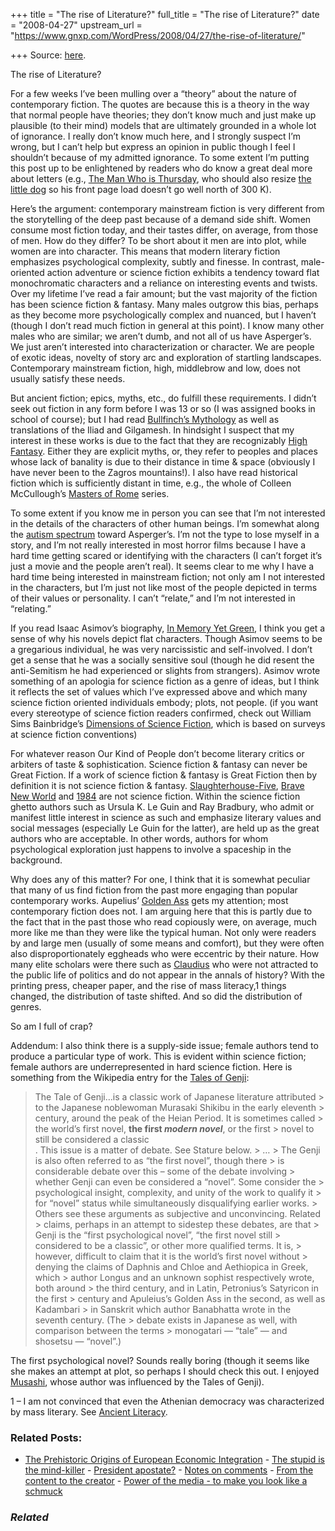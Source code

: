 +++
title = "The rise of Literature?"
full_title = "The rise of Literature?"
date = "2008-04-27"
upstream_url = "https://www.gnxp.com/WordPress/2008/04/27/the-rise-of-literature/"

+++
Source: [here](https://www.gnxp.com/WordPress/2008/04/27/the-rise-of-literature/).

The rise of Literature?

[](https://www.gnxp.com/blog/uploaded_images/yanti-1-720452.jpg)For a few weeks I’ve been mulling over a “theory” about the nature of contemporary fiction. The quotes are because this is a theory in the way that normal people have theories; they don’t know much and just make up plausible (to their mind) models that are ultimately grounded in a whole lot of ignorance. I really don’t know much here, and I strongly suspect I’m wrong, but I can’t help but express an opinion in public though I feel I shouldn’t because of my admitted ignorance. To some extent I’m putting this post up to be enlightened by readers who do know a great deal more about letters (e.g., [The Man Who is Thursday](https://manwhoisthursday.blogspot.com/), who should also resize [the little dog](http://i191.photobucket.com/albums/z131/manwhoisthursday/hund2.jpg) so his front page load doesn’t go well north of 300 K).

Here’s the argument: contemporary mainstream fiction is very different from the storytelling of the deep past because of a demand side shift. Women consume most fiction today, and their tastes differ, on average, from those of men. How do they differ? To be short about it men are into plot, while women are into character. This means that modern literary fiction emphasizes psychological complexity, subtly and finesse. In contrast, male-oriented action adventure or science fiction exhibits a tendency toward flat monochromatic characters and a reliance on interesting events and twists. Over my lifetime I’ve read a fair amount; but the vast majority of the fiction has been science fiction & fantasy. Many males outgrow this bias, perhaps as they become more psychologically complex and nuanced, but I haven’t (though I don’t read much fiction in general at this point). I know many other males who are similar; we aren’t dumb, and not all of us have Asperger’s. We just aren’t interested into characterization or character. We are people of exotic ideas, novelty of story arc and exploration of startling landscapes. Contemporary mainstream fiction, high, middlebrow and low, does not usually satisfy these needs.

But ancient fiction; epics, myths, etc., do fulfill these requirements. I didn’t seek out fiction in any form before I was 13 or so (I was assigned books in school of course); but I had read [Bullfinch’s Mythology](https://en.wikipedia.org/wiki/Jane_Austen) as well as translations of the Iliad and Gilgamesh. In hindsight I suspect that my interest in these works is due to the fact that they are recognizably [High Fantasy](https://en.wikipedia.org/wiki/High_fantasy). Either they are explicit myths, or, they refer to peoples and places whose lack of banality is due to their distance in time & space (obviously I have never been to the Zagros mountains!). I also have read historical fiction which is sufficiently distant in time, e.g., the whole of Colleen McCullough’s [Masters of Rome](https://en.wikipedia.org/wiki/Masters_of_Rome) series.

To some extent if you know me in person you can see that I’m not interested in the details of the characters of other human beings. I’m somewhat along the [autism spectrum](https://en.wikipedia.org/wiki/Autism_spectrum) toward Asperger’s. I’m not the type to lose myself in a story, and I’m not really interested in most horror films because I have a hard time getting scared or identifying with the characters (I can’t forget it’s just a movie and the people aren’t real). It seems clear to me why I have a hard time being interested in mainstream fiction; not only am I not interested in the characters, but I’m just not like most of the people depicted in terms of their values or personality. I can’t “relate,” and I’m not interested in “relating.”

If you read Isaac Asimov’s biography, [In Memory Yet Green](https://www.amazon.com/Memory-Yet-Green-Autobiography-Asimov/dp/0380754320/ref=sr_1_4?ie=UTF8&s=books&qid=1209360091&sr=1-4), I think you get a sense of why his novels depict flat characters. Though Asimov seems to be a gregarious individual, he was very narcissistic and self-involved. I don’t get a sense that he was a socially sensitive soul (though he did resent the anti-Semitism he had experienced or slights from strangers). Asimov wrote something of an apologia for science fiction as a genre of ideas, but I think it reflects the set of values which I’ve expressed above and which many science fiction oriented individuals embody; plots, not people. (if you want every stereotype of science fiction readers confirmed, check out William Sims Bainbridge’s [Dimensions of Science Fiction](https://www.amazon.com/Dimensions-Science-Fiction-William-Bainbridge/dp/0674207254/ref=sr_1_1?ie=UTF8&s=books&qid=1209362884&sr=8-1), which is based on surveys at science fiction conventions)

For whatever reason Our Kind of People don’t become literary critics or arbiters of taste & sophistication. Science fiction & fantasy can never be Great Fiction. If a work of science fiction & fantasy is Great Fiction then by definition it is not science fiction & fantasy. [Slaughterhouse-Five](https://www.amazon.com/Slaughterhouse-Five-Kurt-Vonnegut/dp/0385333846/ref=pd_bbs_sr_1?ie=UTF8&s=books&qid=1209360916&sr=1-1), [Brave New World](https://www.amazon.com/Brave-World-P-S-Aldous-Huxley/dp/0060850523/ref=pd_bbs_sr_1?ie=UTF8&s=books&qid=1209360949&sr=1-1) and [1984](https://www.amazon.com/1984-Signet-Classics-George-Orwell/dp/0451524934/ref=pd_bbs_2?ie=UTF8&s=books&qid=1209360981&sr=1-2) are not science fiction. Within the science fiction ghetto authors such as Ursula K. Le Guin and Ray Bradbury, who admit or manifest little interest in science as such and emphasize literary values and social messages (especially Le Guin for the latter), are held up as the great authors who are acceptable. In other words, authors for whom psychological exploration just happens to involve a spaceship in the background.

Why does any of this matter? For one, I think that it is somewhat peculiar that many of us find fiction from the past more engaging than popular contemporary works. Aupelius’ [Golden Ass](https://en.wikipedia.org/wiki/Golden_Ass) gets my attention; most contemporary fiction does not. I am arguing here that this is partly due to the fact that in the past those who read copiously were, on average, much more like me than they were like the typical human. Not only were readers by and large men (usually of some means and comfort), but they were often also disproportionately eggheads who were eccentric by their nature. How many elite scholars were there such as [Claudius](https://en.wikipedia.org/wiki/Claudius) who were not attracted to the public life of politics and do not appear in the annals of history? With the printing press, cheaper paper, and the rise of mass literacy,1 things changed, the distribution of taste shifted. And so did the distribution of genres.

So am I full of crap?

Addendum: I also think there is a supply-side issue; female authors tend to produce a particular type of work. This is evident within science fiction; female authors are underrepresented in hard science fiction. Here is something from the Wikipedia entry for the [Tales of Genji](https://en.wikipedia.org/wiki/The_Tale_of_Genji):

> The Tale of Genji…is a classic work of Japanese literature attributed > to the Japanese noblewoman Murasaki Shikibu in the early eleventh > century, around the peak of the Heian Period. It is sometimes called > the world’s first novel, **the first *modern novel***, or the first > novel to still be considered a classic  
> . This issue is a matter of debate. See Stature below. >
> … >
> The Genji is also often referred to as “the first novel”, though there > is considerable debate over this – some of the debate involving > whether Genji can even be considered a “novel”. Some consider the > psychological insight, complexity, and unity of the work to qualify it > for “novel” status while simultaneously disqualifying earlier works. > Others see these arguments as subjective and unconvincing. Related > claims, perhaps in an attempt to sidestep these debates, are that > Genji is the “first psychological novel”, “the first novel still > considered to be a classic”, or other more qualified terms. It is, > however, difficult to claim that it is the world’s first novel without > denying the claims of Daphnis and Chloe and Aethiopica in Greek, which > author Longus and an unknown sophist respectively wrote, both around > the third century, and in Latin, Petronius’s Satyricon in the first > century and Apuleius’s Golden Ass in the second, as well as Kadambari > in Sanskrit which author Banabhatta wrote in the seventh century. (The > debate exists in Japanese as well, with comparison between the terms > monogatari — “tale” — and shosetsu — “novel”.)

The first psychological novel? Sounds really boring (though it seems like she makes an attempt at plot, so perhaps I should check this out. I enjoyed [Musashi](https://www.amazon.com/Musashi-Eiji-Yoshikawa/dp/4770019572/ref=pd_bbs_sr_1?ie=UTF8&s=books&qid=1209363229&sr=1-1), whose author was influenced by the Tales of Genji).

1 – I am not convinced that even the Athenian democracy was characterized by mass literary. See [Ancient Literacy](https://www.amazon.com/Ancient-Literacy-British-Museum-William/dp/0674033817/ref=pd_bbs_sr_1?ie=UTF8&s=books&qid=1209363923&sr=8-1).

### Related Posts:

- [The Prehistoric Origins of European Economic
  Integration](https://www.gnxp.com/WordPress/2008/03/08/the-prehistoric-origins-of-european-economic-integration/) - [The stupid is the
  mind-killer](https://www.gnxp.com/WordPress/2012/07/11/the-stupid-is-the-mind-killer/) - [President
  apostate?](https://www.gnxp.com/WordPress/2008/05/12/president-apostate/) - [Notes on
  comments](https://www.gnxp.com/WordPress/2011/10/30/notes-on-comments/) - [From the content to the
  creator](https://www.gnxp.com/WordPress/2018/01/12/from-the-content-to-the-creator/) - [Power of the media - to make you look like a
  schmuck](https://www.gnxp.com/WordPress/2005/11/19/power-of-the-media-to-make-you-look-like-a-schmuck/)

### *Related*

[](https://www.addtoany.com/add_to/facebook?linkurl=https%3A%2F%2Fwww.gnxp.com%2FWordPress%2F2008%2F04%2F27%2Fthe-rise-of-literature%2F&linkname=The%20rise%20of%20Literature%3F "Facebook")[](https://www.addtoany.com/add_to/twitter?linkurl=https%3A%2F%2Fwww.gnxp.com%2FWordPress%2F2008%2F04%2F27%2Fthe-rise-of-literature%2F&linkname=The%20rise%20of%20Literature%3F "Twitter")[](https://www.addtoany.com/add_to/email?linkurl=https%3A%2F%2Fwww.gnxp.com%2FWordPress%2F2008%2F04%2F27%2Fthe-rise-of-literature%2F&linkname=The%20rise%20of%20Literature%3F "Email")[](https://www.addtoany.com/share)
